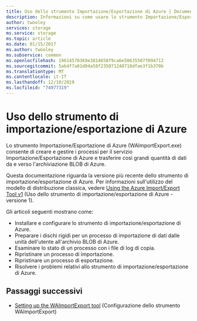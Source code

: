 ```yaml
---
title: Uso dello strumento Importazione/Esportazione di Azure | Documentazione Microsoft
description: Informazioni su come usare lo strumento Importazione/Esportazione per preparare i dischi rigidi per un processo di importazione o per ripristinare un processo di importazione o esportazione.
author: twooley
services: storage
ms.service: storage
ms.topic: article
ms.date: 01/15/2017
ms.author: twooley
ms.subservice: common
ms.openlocfilehash: 19614570369e3814658f9ca6e50635507f094712
ms.sourcegitcommit: 5ab4f7a81d04a58f235071240718dfae3f1b370b
ms.translationtype: MT
ms.contentlocale: it-IT
ms.lasthandoff: 12/10/2019
ms.locfileid: "74977319"
---
```

# <a name="using-the-azure-importexport-tool"></a>Uso dello strumento di importazione/esportazione di Azure 

Lo strumento Importazione/Esportazione di Azure (WAImportExport.exe) consente di creare e gestire i processi per il servizio Importazione/Esportazione di Azure e trasferire così grandi quantità di dati da e verso l'archiviazione BLOB di Azure.

Questa documentazione riguarda la versione più recente dello strumento di importazione/esportazione di Azure. Per informazioni sull'utilizzo del modello di distribuzione classica, vedere [Using the Azure Import/Export Tool v1](storage-import-export-tool-how-to-v1.md) (Uso dello strumento di importazione/esportazione di Azure - versione 1).

Gli articoli seguenti mostrano come:  

- Installare e configurare lo strumento di importazione/esportazione di Azure.
- Preparare i dischi rigidi per un processo di importazione di dati dalle unità dell'utente all'archivio BLOB di Azure.
- Esaminare lo stato di un processo con i file di log di copia. 
- Ripristinare un processo di importazione. 
- Ripristinare un processo di esportazione. 
- Risolvere i problemi relativi allo strumento di importazione/esportazione di Azure. 

## <a name="next-steps"></a>Passaggi successivi

* [Setting up the WAImportExport tool](storage-import-export-tool-setup.md) (Configurazione dello strumento WAImportExport)
